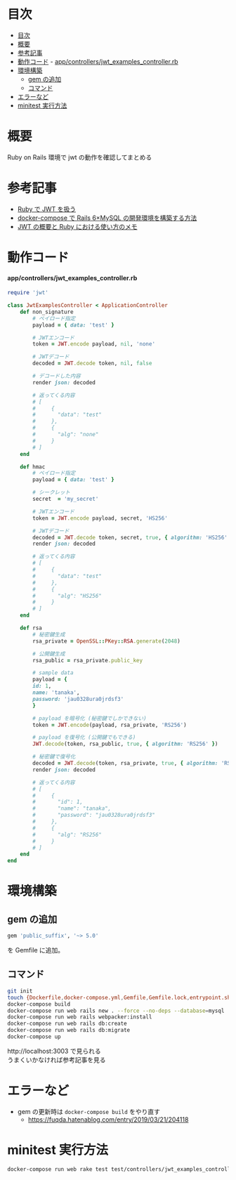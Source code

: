 # 目次

<!-- TOC -->

- [目次](#目次)
- [概要](#概要)
- [参考記事](#参考記事)
- [動作コード](#動作コード)
      - [app/controllers/jwt_examples_controller.rb](#appcontrollersjwt_examples_controllerrb)
- [環境構築](#環境構築)
  - [gem の追加](#gem-の追加)
  - [コマンド](#コマンド)
- [エラーなど](#エラーなど)
- [minitest 実行方法](#minitest-実行方法)

<!-- /TOC -->

# 概要

Ruby on Rails 環境で jwt の動作を確認してまとめる

# 参考記事

- [Ruby で JWT を扱う](https://blog.shimar.me/2017/02/10/ruby-jwt)
- [docker-compose で Rails 6×MySQL の開発環境を構築する方法](https://zenn.dev/tmasuyama1114/articles/4ed199ce0478e7)
- [JWT の概要と Ruby における使い方のメモ](https://qiita.com/sukechannnn/items/0ea1bb4f736ac7108f62)

# 動作コード

#### app/controllers/jwt_examples_controller.rb

```rb
require 'jwt'

class JwtExamplesController < ApplicationController
    def non_signature
        # ペイロード指定
        payload = { data: 'test' }

        # JWTエンコード
        token = JWT.encode payload, nil, 'none'

        # JWTデコード
        decoded = JWT.decode token, nil, false

        # デコードした内容
        render json: decoded

        # 返ってくる内容
        # [
        #     {
        #       "data": "test"
        #     },
        #     {
        #       "alg": "none"
        #     }
        # ]
    end

    def hmac
        # ペイロード指定
        payload = { data: 'test' }

        # シークレット
        secret  = 'my_secret'

        # JWTエンコード
        token = JWT.encode payload, secret, 'HS256'

        # JWTデコード
        decoded = JWT.decode token, secret, true, { algorithm: 'HS256' }
        render json: decoded

        # 返ってくる内容
        # [
        #     {
        #       "data": "test"
        #     },
        #     {
        #       "alg": "HS256"
        #     }
        # ]
    end

    def rsa
        # 秘密鍵生成
        rsa_private = OpenSSL::PKey::RSA.generate(2048)

        # 公開鍵生成
        rsa_public = rsa_private.public_key

        # sample data
        payload = {
        id: 1,
        name: 'tanaka',
        password: 'jau0328ura0jrdsf3'
        }

        # payload を暗号化 (秘密鍵でしかできない)
        token = JWT.encode(payload, rsa_private, 'RS256')

        # payload を復号化 (公開鍵でもできる)
        JWT.decode(token, rsa_public, true, { algorithm: 'RS256' })

        # 秘密鍵で復号化
        decoded = JWT.decode(token, rsa_private, true, { algorithm: 'RS256' })
        render json: decoded

        # 返ってくる内容
        # [
        #     {
        #       "id": 1,
        #       "name": "tanaka",
        #       "password": "jau0328ura0jrdsf3"
        #     },
        #     {
        #       "alg": "RS256"
        #     }
        # ]
    end
end

```

# 環境構築

## gem の追加

```rb
gem 'public_suffix', '~> 5.0'
```

を Gemfile に追加。

## コマンド

```sh
git init
touch {Dockerfile,docker-compose.yml,Gemfile,Gemfile.lock,entrypoint.sh,.gitignore,README.md}
docker-compose build
docker-compose run web rails new . --force --no-deps --database=mysql
docker-compose run web rails webpacker:install
docker-compose run web rails db:create
docker-compose run web rails db:migrate
docker-compose up
```

http://localhost:3003 で見られる  
うまくいかなければ参考記事を見る

# エラーなど

- gem の更新時は `docker-compose build` をやり直す
  - https://fuqda.hatenablog.com/entry/2019/03/21/204118

# minitest 実行方法

```sh
docker-compose run web rake test test/controllers/jwt_examples_controller_test.rb
```

